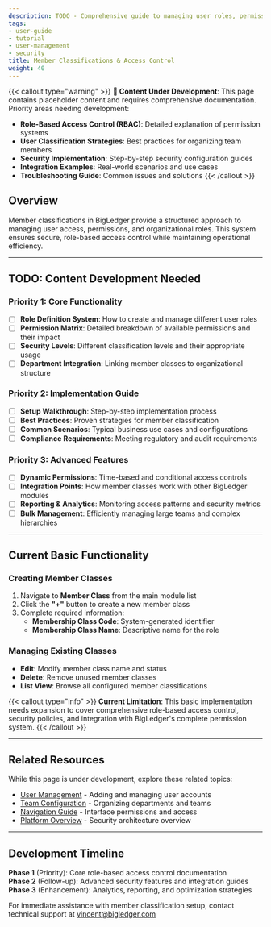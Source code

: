 ```yaml
---
description: TODO - Comprehensive guide to managing user roles, permissions, and access control systems in BigLedger for secure organizational management.
tags:
- user-guide
- tutorial
- user-management
- security
title: Member Classifications & Access Control
weight: 40
---
```


{{< callout type="warning" >}}
**🚧 Content Under Development**: This page contains placeholder content and requires comprehensive documentation. Priority areas needing development:

- **Role-Based Access Control (RBAC)**: Detailed explanation of permission systems
- **User Classification Strategies**: Best practices for organizing team members  
- **Security Implementation**: Step-by-step security configuration guides
- **Integration Examples**: Real-world scenarios and use cases
- **Troubleshooting Guide**: Common issues and solutions
{{< /callout >}}

## Overview

Member classifications in BigLedger provide a structured approach to managing user access, permissions, and organizational roles. This system ensures secure, role-based access control while maintaining operational efficiency.

---

## TODO: Content Development Needed

### Priority 1: Core Functionality
- [ ] **Role Definition System**: How to create and manage different user roles
- [ ] **Permission Matrix**: Detailed breakdown of available permissions and their impact
- [ ] **Security Levels**: Different classification levels and their appropriate usage
- [ ] **Department Integration**: Linking member classes to organizational structure

### Priority 2: Implementation Guide
- [ ] **Setup Walkthrough**: Step-by-step implementation process
- [ ] **Best Practices**: Proven strategies for member classification
- [ ] **Common Scenarios**: Typical business use cases and configurations
- [ ] **Compliance Requirements**: Meeting regulatory and audit requirements

### Priority 3: Advanced Features
- [ ] **Dynamic Permissions**: Time-based and conditional access controls
- [ ] **Integration Points**: How member classes work with other BigLedger modules
- [ ] **Reporting & Analytics**: Monitoring access patterns and security metrics
- [ ] **Bulk Management**: Efficiently managing large teams and complex hierarchies

---

## Current Basic Functionality

### Creating Member Classes

1. Navigate to **Member Class** from the main module list
2. Click the **"+"** button to create a new member class
3. Complete required information:
   - **Membership Class Code**: System-generated identifier
   - **Membership Class Name**: Descriptive name for the role

### Managing Existing Classes

- **Edit**: Modify member class name and status
- **Delete**: Remove unused member classes
- **List View**: Browse all configured member classifications

{{< callout type="info" >}}
**Current Limitation**: This basic implementation needs expansion to cover comprehensive role-based access control, security policies, and integration with BigLedger's complete permission system.
{{< /callout >}}

---

## Related Resources

While this page is under development, explore these related topics:

- [User Management](/user-guide/member-listing/) - Adding and managing user accounts
- [Team Configuration](/user-guide/team/) - Organizing departments and teams
- [Navigation Guide](/user-guide/navigation/) - Interface permissions and access
- [Platform Overview](/user-guide/platform-overview/) - Security architecture overview

---

## Development Timeline

**Phase 1** (Priority): Core role-based access control documentation  
**Phase 2** (Follow-up): Advanced security features and integration guides  
**Phase 3** (Enhancement): Analytics, reporting, and optimization strategies

For immediate assistance with member classification setup, contact technical support at vincent@bigledger.com